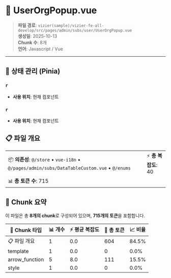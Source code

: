 # 📄 UserOrgPopup.vue

> **파일 경로**: `vizier(sample)/vizier-fe-all-develop/src/pages/admin/subs/user/UserOrgPopup.vue`  
> **생성일**: 2025-10-13  
> **Chunk 수**: 8개  
> **언어**: Javascript / Vue
---


## 🏪 상태 관리 (Pinia)

### `r`
- **사용 위치**: 현재 컴포넌트

### `r`
- **사용 위치**: 현재 컴포넌트




## 📋 파일 개요

| | |
|--|--|
| 📦 **의존성**: `@/store` • `vue-i18n` • `@/pages/admin/subs/DataTableCustom.vue` • `@/enums` | ⚡ **총 복잡도**: 40 |
| 📊 **총 토큰 수**: 715 |  |






## 🧩 Chunk 요약

이 파일은 총 **8개의 chunk**로 구성되어 있으며, **715개의 토큰**을 포함합니다.

| 🧩 Chunk 타입 | 📊 개수 | ⚡ 평균 복잡도 | 📝 총 토큰 | 📈 비율 |
|---------------|--------|-------------|----------|--------|
| 📋 파일 개요 | 1 | 0.0 | 604 | 84.5% |
| template | 1 | 0.0 | 0 | 0.0% |
| arrow_function | 5 | 8.0 | 111 | 15.5% |
| style | 1 | 0.0 | 0 | 0.0% |

